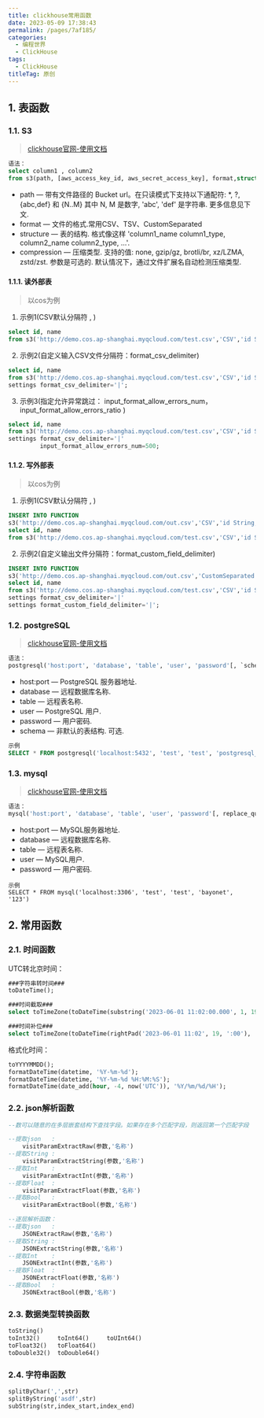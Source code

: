 ```yaml
---
title: clickhouse常用函数
date: 2023-05-09 17:38:43
permalink: /pages/7af185/
categories:
  - 编程世界
  - ClickHouse
tags:
  - ClickHouse
titleTag: 原创
---
```


## 1. 表函数
### 1.1. S3
>[clickhouse官网-使用文档](https://clickhouse.com/docs/zh/sql-reference/table-functions/s3)

```SQL
语法：
select column1 , column2
from s3(path, [aws_access_key_id, aws_secret_access_key], format,structure, [compression]);
```

- path — 带有文件路径的 Bucket url。在只读模式下支持以下通配符: *, ?, {abc,def} 和 {N..M} 其中 N, M 是数字, 'abc', 'def' 是字符串. 更多信息见下文.
- format — 文件的格式.常用CSV、TSV、CustomSeparated
- structure — 表的结构. 格式像这样 'column1_name column1_type, column2_name column2_type, ...'.
- compression — 压缩类型. 支持的值: none, gzip/gz, brotli/br, xz/LZMA, zstd/zst. 参数是可选的. 默认情况下，通过文件扩展名自动检测压缩类型.

#### 1.1.1. 读外部表
>以cos为例
1. 示例1(CSV默认分隔符 , )
```SQL
select id, name
from s3('http://demo.cos.ap-shanghai.myqcloud.com/test.csv','CSV','id String, name String');
```

2. 示例2(自定义输入CSV文件分隔符：format_csv_delimiter)
```SQL
select id, name
from s3('http://demo.cos.ap-shanghai.myqcloud.com/test.csv','CSV','id String, name String')
settings format_csv_delimiter='|';
```
3. 示例3(指定允许异常跳过： input_format_allow_errors_num，input_format_allow_errors_ratio )
```SQL
select id, name
from s3('http://demo.cos.ap-shanghai.myqcloud.com/test.csv','CSV','id String, name String')
settings format_csv_delimiter='|'
         input_format_allow_errors_num=500;
```

#### 1.1.2. 写外部表
>以cos为例
1. 示例1(CSV默认分隔符 , )
```SQL
INSERT INTO FUNCTION
s3('http://demo.cos.ap-shanghai.myqcloud.com/out.csv','CSV','id String, name String')
select id, name
from s3('http://demo.cos.ap-shanghai.myqcloud.com/test.csv','CSV','id String, name String');
```

2. 示例2(自定义输出文件分隔符：format_custom_field_delimiter)
```SQL
INSERT INTO FUNCTION
s3('http://demo.cos.ap-shanghai.myqcloud.com/out.csv','CustomSeparated','id String, name String')
select id, name
from s3('http://demo.cos.ap-shanghai.myqcloud.com/test.csv','CSV','id String, name String')
settings format_csv_delimiter='|'
settings format_custom_field_delimiter='|';
```

### 1.2. postgreSQL
>[clickhouse官网-使用文档](https://clickhouse.com/docs/zh/sql-reference/table-functions/postgresql)
```SQL
语法：
postgresql('host:port', 'database', 'table', 'user', 'password'[, `schema`])
```
- host:port — PostgreSQL 服务器地址.
- database — 远程数据库名称.
- table — 远程表名称.
- user — PostgreSQL 用户.
- password — 用户密码.
- schema — 非默认的表结构. 可选.

```SQL
示例
SELECT * FROM postgresql('localhost:5432', 'test', 'test', 'postgresql_user', 'password') WHERE str IN ('test');
```
### 1.3. mysql
>[clickhouse官网-使用文档](https://clickhouse.com/docs/zh/sql-reference/table-functions/mysql)
```SQL
语法：
mysql('host:port', 'database', 'table', 'user', 'password'[, replace_query, 'on_duplicate_clause']);
```
- host:port — MySQL服务器地址.
- database — 远程数据库名称.
- table — 远程表名称.
- user — MySQL用户.
- password — 用户密码.

```
示例
SELECT * FROM mysql('localhost:3306', 'test', 'test', 'bayonet', '123')
```

## 2. 常用函数
### 2.1. 时间函数
UTC转北京时间：
```SQL
###字符串转时间###
toDateTime();

###时间截取###
select toTimeZone(toDateTime(substring('2023-06-01 11:02:00.000', 1, 19), 'UTC'), 'Asia/Shanghai');

###时间补位###
select toTimeZone(toDateTime(rightPad('2023-06-01 11:02', 19, ':00'), 'UTC'), 'Asia/Shanghai');
```
	
格式化时间：
```SQL
toYYYYMMDD();
formatDateTime(datetime, '%Y-%m-%d');
formatDateTime(datetime, '%Y-%m-%d %H:%M:%S');
formatDateTime(date_add(hour, -4, now('UTC')), '%Y/%m/%d/%H');
```

### 2.2. json解析函数

```SQL
--数可以随意的在多层嵌套结构下查找字段。如果存在多个匹配字段，则返回第一个匹配字段

--提取json   : 
	visitParamExtractRaw(参数,'名称')
--提取String : 
	visitParamExtractString(参数,'名称')
--提取Int    : 
	visitParamExtractInt(参数,'名称')
--提取Float  : 
	visitParamExtractFloat(参数,'名称')
--提取Bool   : 
	visitParamExtractBool(参数,'名称')

--逐层解析函数：
--提取json   : 
	JSONExtractRaw(参数,'名称')
--提取String : 
	JSONExtractString(参数,'名称')
--提取Int    : 
	JSONExtractInt(参数,'名称')
--提取Float  : 
	JSONExtractFloat(参数,'名称')
--提取Bool   : 
	JSONExtractBool(参数,'名称')
```

### 2.3. 数据类型转换函数
```SQL
toString()
toInt32()     toInt64()     toUInt64()
toFloat32()   toFloat64()   
toDouble32()  toDouble64()  
```

### 2.4. 字符串函数
```SQL
splitByChar(',',str)
splitByString('asdf',str)
subString(str,index_start,index_end)
```
